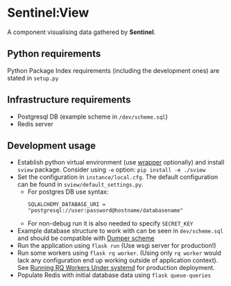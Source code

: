 # Sentinel:View

A component visualising data gathered by **Sentinel**.

## Python requirements

Python Package Index requirements (including the development ones) are stated in
`setup.py`

## Infrastructure requirements

- Postgresql DB (example scheme in `/dev/scheme.sql`)
- Redis server


## Development usage

- Establish python virtual environment (use
  [wrapper](https://virtualenvwrapper.readthedocs.io/en/latest/) optionally)
  and install `sview` package. Consider using `-e` option: `pip install -e ./sview`
- Set the configuration in `instance/local.cfg`. The default configuration
  can be found in `sview/default_settings.py`.
    - For postgres DB use syntax:
        ```
        SQLALCHEMY_DATABASE_URI = "postgresql://user:password@hostname/databasename"
        ```
    - For non-debug run it is also needed to specify `SECRET_KEY`
- Example database structure to work with can be seen in `dev/scheme.sql` and
  should be compatible with
  [Dumper scheme](https://gitlab.labs.nic.cz/turris/sentinel/dumper/blob/master/scheme.sql)
- Run the application using `flask run` (Use wsgi server for production!)
- Run some workers using `flask rq worker`. (Using only `rq worker` would lack
  any configuration  end up working outside of application context). See
  [Running RQ Workers Under systemd](http://python-rq.org/patterns/systemd/)
  for production deployment.
- Populate Redis with initial database data using `flask queue-queries`
